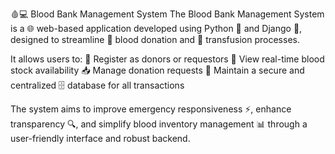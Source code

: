 🩸💻 Blood Bank Management System
The Blood Bank Management System is a 🌐 web-based application developed using Python 🐍 and Django 🚀, designed to streamline 🧬 blood donation and 🏥 transfusion processes.

It allows users to:
👤 Register as donors or requestors
🧾 View real-time blood stock availability
📥 Manage donation requests
🔐 Maintain a secure and centralized 🗄️ database for all transactions

The system aims to improve emergency responsiveness ⚡, enhance transparency 🔍, and simplify blood inventory management 📊 through a user-friendly interface and robust backend.
